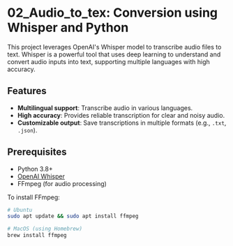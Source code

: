 # 02_Audio_to_tex:  Conversion using Whisper and Python

This project leverages OpenAI's Whisper model to transcribe audio files to text. Whisper is a powerful tool that uses deep learning to understand and convert audio inputs into text, supporting multiple languages with high accuracy.

## Features

- **Multilingual support**: Transcribe audio in various languages.
- **High accuracy**: Provides reliable transcription for clear and noisy audio.
- **Customizable output**: Save transcriptions in multiple formats (e.g., `.txt`, `.json`).

## Prerequisites

- Python 3.8+
- [OpenAI Whisper](https://github.com/openai/whisper)
- FFmpeg (for audio processing)

To install FFmpeg:

```bash
# Ubuntu
sudo apt update && sudo apt install ffmpeg

# MacOS (using Homebrew)
brew install ffmpeg
